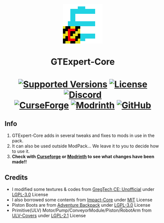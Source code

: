 <p align="center"><img src="https://github.com/GTModpackTeam/GTExpert-Core/blob/master/src/main/resources/assets/gregtech/textures/gui/icon/gte_logo_high_resolution.png" alt="Logo" width="128" height="128"></p>
<h1 align="center">GTExpert-Core</h1>
<h1 align="center">
    <a href="https://www.curseforge.com/minecraft/mc-mods/gte2-coremod"><img src="https://img.shields.io/badge/Available%20for-MC%201.12.2%20-informational?style=for-the-badge" alt="Supported Versions"></a>
    <a href="https://github.com/GTModpackTeam/GTExpert-Core/blob/master/LICENSE"><img src="https://img.shields.io/github/license/GTModpackTeam/GTExpert-Core?style=for-the-badge" alt="License"></a>
    <a href="https://discord.gg/xBwHpZyZdW"><img src="https://img.shields.io/discord/945647524855812176?color=5464ec&label=Discord&style=for-the-badge" alt="Discord"></a>
    <br>
    <a href="https://www.curseforge.com/minecraft/mc-mods/gte2-coremod"><img src="https://cf.way2muchnoise.eu/851103.svg?badge_style=for_the_badge" alt="CurseForge"></a>
    <a href="https://modrinth.com/mod/gte2-coremod"><img src="https://img.shields.io/modrinth/dt/gte2-coremod?logo=modrinth&label=&suffix=%20&style=for-the-badge&color=2d2d2d&labelColor=5ca424&logoColor=1c1c1c" alt="Modrinth"></a>
    <a href="https://www.curseforge.com/minecraft/mc-mods/gte2-coremod/releases"><img src="https://img.shields.io/github/downloads/GTModpackTeam/GTExpert-Core/total?sort=semver&logo=github&label=&style=for-the-badge&color=2d2d2d&labelColor=545454&logoColor=FFFFFF" alt="GitHub"></a>
</h1>

## Info
1. GTExpert-Core adds in several tweaks and fixes to mods in use in the pack.
2. It can also be used outside ModPack... We leave it to you to decide how to use it.
3. **Check with [Curseforge](https://www.curseforge.com/minecraft/mc-mods/gte2-coremod) or [Modrinth](https://modrinth.com/mod/gte2-coremod) to see what changes have been made!!**

## Credits

- I modified some textures & codes from [GregTech CE: Unofficial](https://www.curseforge.com/minecraft/mc-mods/gregtech-ce-unofficial) under [LGPL-3.0](https://github.com/GregTechCEu/GregTech/blob/master/LICENSE) License
- I also borrowed some contents from [Impact-Core](https://github.com/GT-IMPACT/Impact-Core) under [MIT](https://github.com/GT-IMPACT/Impact-Core/blob/master/LICENSE) License
- Piston Boots are from [Adventure Backpack](https://www.curseforge.com/minecraft/mc-mods/adventure-backpack) under [LGPL-3.0](https://github.com/Darkona/AdventureBackpack2/blob/master/LICENSE.md) License
- Primitive(ULV) Motor/Pump/ConveyorModule/Piston/RobotArm from [ULV-Covers](https://github.com/Cosmic-Chaos/ULV-Covers) under [LGPL-2.1](https://github.com/Cosmic-Chaos/ULV-Covers/blob/main/LICENSE.txt) License
